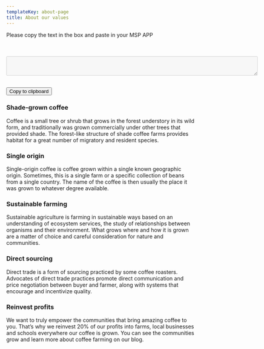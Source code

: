 ```yaml
---
templateKey: about-page
title: About our values
---
```





Please copy the text in the box and paste in your MSP APP



<br>



<br>



<textarea id="value" cols="80" rows="3" disabled > </textarea>



<br>



<br>



<button onclick="myFunction()">Copy to clipboard</button>



 



 



 



<script>



 



  var url= document.location.href;



  var split=url.split("?");



 



  document.getElementById("value").value = split\[1];



 



  function myFunction() {



  var copyText = document.getElementById("value");



  document.getElementById("value").disabled=false;



  copyText.select();



  document.execCommand("copy");



  document.getElementById("value").disabled=true;



 



}



 



</script>



### Shade-grown coffee

Coffee is a small tree or shrub that grows in the forest understory in its wild form, and traditionally was grown commercially under other trees that provided shade. The forest-like structure of shade coffee farms provides habitat for a great number of migratory and resident species.

### Single origin

Single-origin coffee is coffee grown within a single known geographic origin. Sometimes, this is a single farm or a specific collection of beans from a single country. The name of the coffee is then usually the place it was grown to whatever degree available.

### Sustainable farming

Sustainable agriculture is farming in sustainable ways based on an understanding of ecosystem services, the study of relationships between organisms and their environment. What grows where and how it is grown are a matter of choice and careful consideration for nature and communities.

### Direct sourcing

Direct trade is a form of sourcing practiced by some coffee roasters. Advocates of direct trade practices promote direct communication and price negotiation between buyer and farmer, along with systems that encourage and incentivize quality.

### Reinvest profits

We want to truly empower the communities that bring amazing coffee to you. That’s why we reinvest 20% of our profits into farms, local businesses and schools everywhere our coffee is grown. You can see the communities grow and learn more about coffee farming on our blog.
